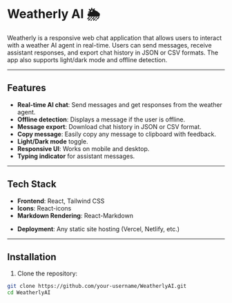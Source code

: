 # Weatherly AI 🌦️

Weatherly is a responsive web chat application that allows users to interact with a weather AI agent in real-time. Users can send messages, receive assistant responses, and export chat history in JSON or CSV formats. The app also supports light/dark mode and offline detection.

---

## Features

- **Real-time AI chat**: Send messages and get responses from the weather agent.
- **Offline detection**: Displays a message if the user is offline.
- **Message export**: Download chat history in JSON or CSV format.
- **Copy message**: Easily copy any message to clipboard with feedback.
- **Light/Dark mode** toggle.
- **Responsive UI**: Works on mobile and desktop.
- **Typing indicator** for assistant messages.

---

## Tech Stack

- **Frontend**: React, Tailwind CSS
- **Icons**: React-icons
- **Markdown Rendering**: React-Markdown
<!-- - **API**: [Mastra Weather Agent API](https://millions-screeching-vultur.mastra.cloud/api/agents/weatherAgent/stream) -->
- **Deployment**: Any static site hosting (Vercel, Netlify, etc.)

---

## Installation

1. Clone the repository:

```bash
git clone https://github.com/your-username/WeatherlyAI.git
cd WeatherlyAI

